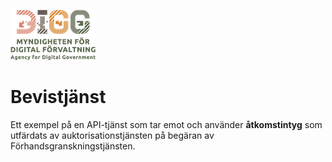 ![Logo](../../docs/images/digg.png)

# Bevistjänst
  Ett exempel på en API-tjänst som tar emot och använder **åtkomstintyg** som utfärdats av auktorisationstjänsten på begäran av Förhandsgranskningstjänsten.
